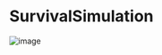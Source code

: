 # SurvivalSimulation
![image](https://github.com/Kriothir/SurvivalSimulation/assets/65174052/b9ab7370-cb0f-4517-8cb2-99cbf865d6d9)

